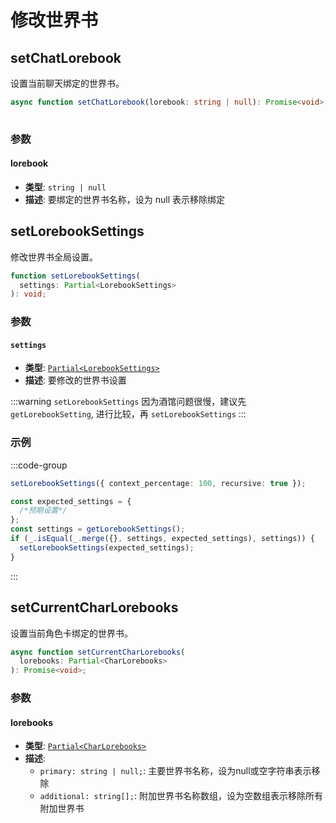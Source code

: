 # 修改世界书

<CustomTOC />

## setChatLorebook

设置当前聊天绑定的世界书。

```typescript
async function setChatLorebook(lorebook: string | null): Promise<void>;
    
```

### 参数

#### lorebook

- **类型**: `string | null`
- **描述**: 要绑定的世界书名称，设为 null 表示移除绑定


## setLorebookSettings

修改世界书全局设置。

```typescript
function setLorebookSettings(
  settings: Partial<LorebookSettings>
): void;
```

### 参数

#### `settings`

- **类型**: [`Partial<LorebookSettings>`](./获取世界书#返回值-1)
- **描述**: 要修改的世界书设置

:::warning
`setLorebookSettings` 因为酒馆问题很慢，建议先 `getLorebookSetting`, 进行比较，再 `setLorebookSettings`
:::

### 示例

:::code-group

```typescript [修改上下文百分比为 100%, 启用递归扫描]
setLorebookSettings({ context_percentage: 100, recursive: true });
```

```typescript [优化性能的写法]
const expected_settings = {
  /*预期设置*/
};
const settings = getLorebookSettings();
if (_.isEqual(_.merge({}, settings, expected_settings), settings)) {
  setLorebookSettings(expected_settings);
}
```

:::

## setCurrentCharLorebooks

设置当前角色卡绑定的世界书。

```typescript
async function setCurrentCharLorebooks(
  lorebooks: Partial<CharLorebooks>
): Promise<void>;
```

### 参数

#### lorebooks

- **类型**: [`Partial<CharLorebooks>`](./获取世界书#getcharlorebooks)
- **描述**: 
  - `primary: string | null;`: 主要世界书名称，设为null或空字符串表示移除
  - `additional: string[];`: 附加世界书名称数组，设为空数组表示移除所有附加世界书

